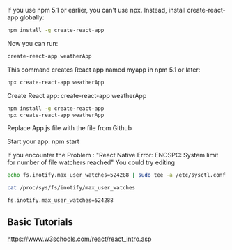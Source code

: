 
If you use npm 5.1 or earlier, you can't use npx. Instead, install create-react-app globally:

```bash
npm install -g create-react-app
```
Now you can run:

```bash 
create-react-app weatherApp
```

This command creates React app named myapp  in npm 5.1 or later:

```bash
npx create-react-app weatherApp
```


Create React app:
create-react-app weatherApp

```bash
npm install -g create-react-app
npx create-react-app weatherApp
```

Replace App.js file with the file from Github

Start your app:
npm start

If you encounter the Problem : "React Native Error: ENOSPC: System limit for number of file watchers reached"
You could try editing

```bash
echo fs.inotify.max_user_watches=524288 | sudo tee -a /etc/sysctl.conf && sudo sysctl -p

cat /proc/sys/fs/inotify/max_user_watches

fs.inotify.max_user_watches=524288
```

## Basic Tutorials

https://www.w3schools.com/react/react_intro.asp
